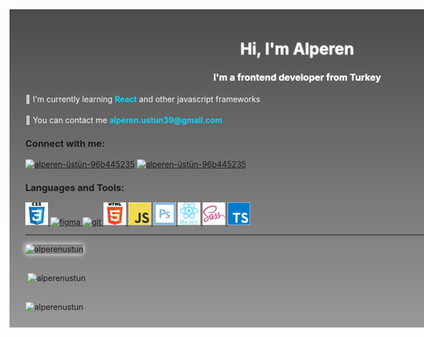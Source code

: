 <div style="padding: 1em 2em; background: linear-gradient(rgba(0,0,0, 0.7),rgba(0,0,0, 0.4)), url(https://i.imgur.com/qAOnZTF.gif); background-size: cover; background-position:center; width: 100vw">

<h1 align="center" style="color: white; font-weight: bold; text-shadow: 0 0 2px #FAFAFA">Hi, I'm Alperen</h1>
<h3 align="center" style="color: white; text-shadow: 0 0 1px #FAFAFA">I'm a frontend developer from Turkey</h3>

<p style="color: white; margin-top: 20px">💎 I'm currently learning <span style="color: #04d9ff; font-weight: bold">React</span> and other javascript frameworks </p>

<p style="color: white; margin-top: 20px">💎 You can contact me <span style="color: #04d9ff; font-weight: bold">alperen.ustun39@gmail.com</span></p>

<h3 align="left">Connect with me:</h3>
<p align="left">
<a href="https://linkedin.com/in/alperen-üstün-96b445235" target="blank"><img align="center" src="https://raw.githubusercontent.com/rahuldkjain/github-profile-readme-generator/master/src/images/icons/Social/linked-in-alt.svg" alt="alperen-üstün-96b445235" height="30" width="40" /></a>
<a href="https://alperenustun.dev" target="blank"><img align="center" src="https://cdn-icons-png.flaticon.com/512/841/841364.png" alt="alperen-üstün-96b445235" height="30" width="30" /></a>
</p>

<h3 align="left">Languages and Tools:</h3>
<p align="left"> <a href="https://www.w3schools.com/css/" target="_blank" rel="noreferrer"> <img src="https://raw.githubusercontent.com/devicons/devicon/master/icons/css3/css3-original-wordmark.svg" alt="css3" width="40" height="40"/> </a> <a href="https://www.figma.com/" target="_blank" rel="noreferrer"> <img src="https://www.vectorlogo.zone/logos/figma/figma-icon.svg" alt="figma" width="40" height="40"/> </a> <a href="https://git-scm.com/" target="_blank" rel="noreferrer"> <img src="https://www.vectorlogo.zone/logos/git-scm/git-scm-icon.svg" alt="git" width="40" height="40"/> </a> <a href="https://www.w3.org/html/" target="_blank" rel="noreferrer"> <img src="https://raw.githubusercontent.com/devicons/devicon/master/icons/html5/html5-original-wordmark.svg" alt="html5" width="40" height="40"/> </a> <a href="https://developer.mozilla.org/en-US/docs/Web/JavaScript" target="_blank" rel="noreferrer"> <img src="https://raw.githubusercontent.com/devicons/devicon/master/icons/javascript/javascript-original.svg" alt="javascript" width="40" height="40"/> </a> <a href="https://www.photoshop.com/en" target="_blank" rel="noreferrer"> <img src="https://raw.githubusercontent.com/devicons/devicon/master/icons/photoshop/photoshop-line.svg" alt="photoshop" width="40" height="40"/> </a> <a href="https://reactjs.org/" target="_blank" rel="noreferrer"> <img src="https://raw.githubusercontent.com/devicons/devicon/master/icons/react/react-original-wordmark.svg" alt="react" width="40" height="40"/> </a> <a href="https://sass-lang.com" target="_blank" rel="noreferrer"> <img src="https://raw.githubusercontent.com/devicons/devicon/master/icons/sass/sass-original.svg" alt="sass" width="40" height="40"/> </a> <a href="https://www.typescriptlang.org/" target="_blank" rel="noreferrer"> <img src="https://raw.githubusercontent.com/devicons/devicon/master/icons/typescript/typescript-original.svg" alt="typescript" width="40" height="40"/> </a>  </p>

<hr>

<p><img align="center" style="width: 450px; box-shadow: 0 0 10px #F9F9F9" src="https://github-readme-stats.vercel.app/api/top-langs?username=alperenustun&show_icons=true&theme=synthwave&locale=en&layout=compact" alt="alperenustun" /></p>

<p>&nbsp;<img style="width: 450px; margin-top: 20px" src="https://github-readme-stats.vercel.app/api?username=alperenustun&show_icons=true&theme=synthwave&locale=en" alt="alperenustun" /></p>

<p><img style="width: 450px; margin-top: 20px" src="https://github-readme-streak-stats.herokuapp.com/?user=alperenustun&theme=dark" alt="alperenustun" /></p>

</div>


